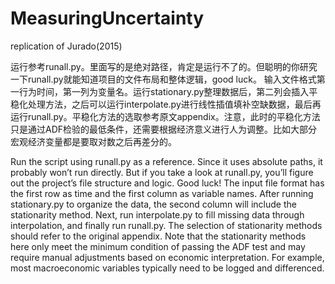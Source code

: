 # MeasuringUncertainty

replication of Jurado(2015)  


运行参考runall.py。里面写的是绝对路径，肯定是运行不了的。但聪明的你研究一下runall.py就能知道项目的文件布局和整体逻辑，good luck。
输入文件格式第一行为时间，第一列为变量名。运行stationary.py整理数据后，第二列会插入平稳化处理方法，之后可以运行interpolate.py进行线性插值填补空缺数据，最后再运行runall.py。平稳化方法的选取参考原文appendix。注意，此时的平稳化方法只是通过ADF检验的最低条件，还需要根据经济意义进行人为调整。比如大部分宏观经济变量都是要取对数之后再差分的。


Run the script using runall.py as a reference. Since it uses absolute paths, it probably won’t run directly. But if you take a look at runall.py, you’ll figure out the project’s file structure and logic. Good luck!
The input file format has the first row as time and the first column as variable names. After running stationary.py to organize the data, the second column will include the stationarity method. Next, run interpolate.py to fill missing data through interpolation, and finally run runall.py.
The selection of stationarity methods should refer to the original appendix. Note that the stationarity methods here only meet the minimum condition of passing the ADF test and may require manual adjustments based on economic interpretation. For example, most macroeconomic variables typically need to be logged and differenced.
